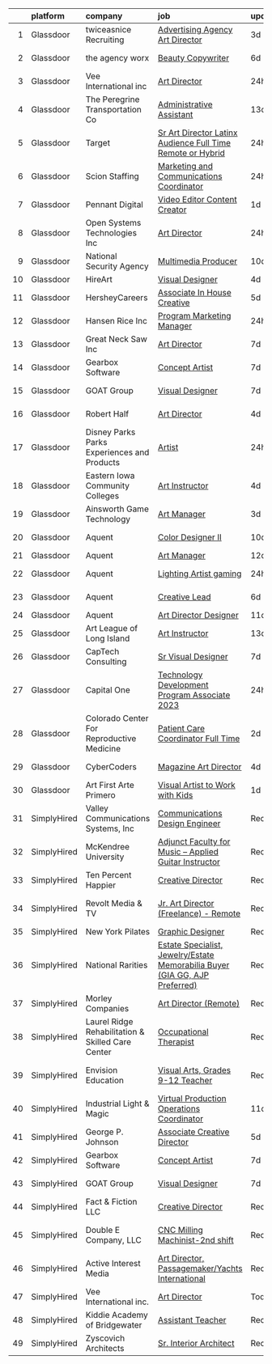 

|    | platform    | company                                           | job                                                                                                                                                                                                                                                                                                                                                                                                                                                                                                                                                                                                                                                                                                                                                                                                                                                                                                                                                                                                                                                                                                                                                                                                                                                                                                                                                            | update_time   | location                   |
|---:|:------------|:--------------------------------------------------|:---------------------------------------------------------------------------------------------------------------------------------------------------------------------------------------------------------------------------------------------------------------------------------------------------------------------------------------------------------------------------------------------------------------------------------------------------------------------------------------------------------------------------------------------------------------------------------------------------------------------------------------------------------------------------------------------------------------------------------------------------------------------------------------------------------------------------------------------------------------------------------------------------------------------------------------------------------------------------------------------------------------------------------------------------------------------------------------------------------------------------------------------------------------------------------------------------------------------------------------------------------------------------------------------------------------------------------------------------------------|:--------------|:---------------------------|
|  1 | Glassdoor   | twiceasnice Recruiting                            | [Advertising Agency Art Director](https://www.glassdoor.com/partner/jobListing.htm?pos=121&ao=1110586&s=58&guid=00000182153cfebd8261b2c604b4380d&src=GD_JOB_AD&t=SR&vt=w&ea=1&cs=1_1810f54c&cb=1658213695651&jobListingId=1008007855498&cpc=7F6F94E2229B3AB5&jrtk=3-0-1g8ajpvnqkugu801-1g8ajpvo9gsrn800-ebb6e6be894bd9cb--6NYlbfkN0AIiLXtwtv0BDns9BiY4ItblantFozdL6jLmLxNvS8mvn1ldsy0jlMz1Ycqf5wilHIxTiMhKQ6fDmRibP3XQth2ls-56qADUyL4dS7OAZJy6WRqO793onZf-hneq25vDadgjpZx6W5CRlBE0NZTOzRtYDLpZ9CjoiVsVVRAJDFYZw7z0DNsC1iUgI4fr5Bdky9tCf828CMkCsQ_GK9-Xr2oOB8Mf3xoRjD6Hz5uCkOKYot_g22xY4_MyXyaCcS0H-NQOx0443QQ0jS07EiVNaLcsyybi1zqGlUtga172d8BCvd1POzWDTP3yFYL_Tw5clCWUnejCJy_4lPWxyUpvGl58GEXQugueYBUoIaeBPVUXyuX-6pD-VlzBM_1602KGkY-WTrbTZ7twPG4WRn9_kbTSuHWt9WVVtj0gf44FpFYbwXHnApBRcMSAOjU2lKTacgv4XHh9gqDyBJAMYEu8_T3ixitBxdOUUwelcVpSclplHKM-HLepGGJW_rnWel3sDW39Kqjt2LU900FZfE-Y0pw)                                                                                                                                                                                                                                                                                                                                                                                                                                                                     | 3d            | Atlanta, GA                |
|  2 | Glassdoor   | the agency worx                                   | [Beauty Copywriter](https://www.glassdoor.com/partner/jobListing.htm?pos=127&ao=1110586&s=58&guid=00000182153cfebd8261b2c604b4380d&src=GD_JOB_AD&t=SR&vt=w&ea=1&cs=1_0d14e1be&cb=1658213695652&jobListingId=1008000171850&cpc=AC285F3A3ECA6BB0&jrtk=3-0-1g8ajpvnqkugu801-1g8ajpvo9gsrn800-bd124bf49bdd039d--6NYlbfkN0CNOKpjDIEH11s39GTuUki_mvxNbnX5BtDlH5CMrheAnKze_5JrwQ4joDkGUDohP_TDV2t-DygPOV4h7qFmlYtZal0EPNo_mTyuT24DdR3u3gR4216Hx26qEQDvw5thtHUsevklRTvV_pg5nANsLN7ZPccAAOBHU9eBl3Mua-cpzpsQamt92TPc_HMO93Kc2-0y9gGTwJqa58GKdVjieIr-N4Z8BMHjI-Z_Zrrea2Cjl0RVeEbIuWPuIfL3JXPcAob4EGsXR3-UMije9qzBbHGdK0HQiexIr8-HlHf-yxlGV8S-eMOuy2CiasDuMK6Je2TQajX6n8Jw8-4KHYisGARFZGFer-oHOSlT2PLc8CVuSwKAkAX_DLhe8StPcexwF1xpfw-nEZ5LkvlesjBtPDEhWSq2Tq_8OsmItHiKS4DQsjtEeCa5peFS3rWaWuYjDaDc5bQZ5DxBQUBzRSyrydcu7DJ9ZnGvy62cI0sS9nUZ_pa-RqtEh1hJ)                                                                                                                                                                                                                                                                                                                                                                                                                                                                                                                   | 6d            | New York, NY               |
|  3 | Glassdoor   | Vee International inc                             | [Art Director](https://www.glassdoor.com/partner/jobListing.htm?pos=107&ao=1110586&s=58&guid=00000182153cfebd8261b2c604b4380d&src=GD_JOB_AD&t=SR&vt=w&ea=1&cs=1_5cae741e&cb=1658213695646&jobListingId=1008012096590&cpc=FA84DF7EA1EC2398&jrtk=3-0-1g8ajpvnqkugu801-1g8ajpvo9gsrn800-280d21d98f6d21df--6NYlbfkN0Dr6IKwl4lkWnAOZFGyO8hF2TMBrUYSqKPpHH7znGLbnsjvVMpQ7-eveiYjoB_rmKX6iN6SJnSRg7b5hza-xotHDs6isXPf2WCyaeo0vX9AbXl5sWRX9fadHAd-5alw0tkD0M7hNsRnHBD1cKQO-RrPwTMDAVfDnc1Fjkbz-CruxKtoxFXcjJWefE1BEM_o4GHLNBJuwzBxFq-XY8dQLpR13QD1nHg7uNUorW8-o56kQFaupG481OfD9vAQbcMoakHfhxQg_v6uf-FflJIi7lq6genDgCwuUe247arNz0KKdhYvs5CvvesbcJkGAWAzjQG4Su_xRXe7sIzMMpt72QflVsZCi2j_3ibs43Qdxj0AjVsZbbnnMuau_g-kQA7IBOiVrBYaJwHL1WaMqhlraMj0pAEZLfC9khOVIm6FImf13OZ9uG7MvHj8mPFXxRH6sktA4O_iTWbDBPuzfjUmomAu1gtWkHClzKhzCExYuORv-lLU0ZosM4yXDc87xJy0FJA%3D)                                                                                                                                                                                                                                                                                                                                                                                                                                                                                                          | 24h           | Garden City, NY            |
|  4 | Glassdoor   | The Peregrine Transportation Co                   | [Administrative Assistant](https://www.glassdoor.com/partner/jobListing.htm?pos=110&ao=1110586&s=58&guid=00000182153cfebd8261b2c604b4380d&src=GD_JOB_AD&t=SR&vt=w&ea=1&cs=1_9fb248d0&cb=1658213695647&jobListingId=1007984619072&cpc=56C4EA4A1A191A49&jrtk=3-0-1g8ajpvnqkugu801-1g8ajpvo9gsrn800-5b4985f2ef0457b1--6NYlbfkN0B6JSUqf-301qb0kYhWq_aINkm74k34KUwe-0XDeFrTp4oWeHSIZMqQJQixQhbhwMpd1hMGIVS6Nt6GZ8H1JsphpJTITiKAZ74hH6OTM5gxFSlRlre7chhEzZO1mchfKBCcnY5mee-XuUwH_fBp7TPcaeXXaipNT1ZwlqNOm-VMlKW3gzUixWqJpjFbcJq5NTVJG-vBdX0SwLmfi8jTo659dOzS4G7ChiJKpDygpziYHWV0sady6SnIu4SrSf0xVqO4CZ-MLGhA8AQTObU5dIv6kQ_v4nafxh00Mv_gvtZCLYy2vvd5EOLIbeO1zTxyZuq_7Xi19F3oQ1Bey-OIS-b0HkKAE2YM-L-LDmzpf3zL_rwtKEgBurvWfnvIbBRM16OrSpX98MQP6KGoSWckTFvgdkB_SONHmu0G8itp9IWkEUK4M2p05CW9JKTcVevwMU9EOLhyGCf672t2z3A1WzahDf_zItOhJyKoehF7GdUXl28VoE36QZkHLyFvlrHdPQM%3D)                                                                                                                                                                                                                                                                                                                                                                                                                                                                                              | 13d           | Louisville, KY             |
|  5 | Glassdoor   | Target                                            | [Sr Art Director  Latinx Audience  Full Time Remote or Hybrid ](https://www.glassdoor.com/partner/jobListing.htm?pos=104&ao=1110586&s=58&guid=00000182153cfebd8261b2c604b4380d&src=GD_JOB_AD&t=SR&vt=w&cs=1_62fc229b&cb=1658213695644&jobListingId=1008011597914&cpc=BCE4811A78D39AF3&jrtk=3-0-1g8ajpvnqkugu801-1g8ajpvo9gsrn800-5d05abe46ee6ac0b--6NYlbfkN0AgONBeCfCTVljpwzR96jFX3mtyFC--n153CYnqiKkqIX_9jcboxCHullZS1uFM8v-v9sOJbv6XZVlROlZkCljaF3gQ8T8HPowE5RxgQYXgKXKARkKc45bpoKQMoqdMqYuhZVqpP3GV1izXB9zJn-1zmvGDg2Gr-EzIJAWevKTmvkxYIKcZJHqLUhHkJwpGjrvm4X3zIBTPe-6ffN0W1fiHR6GTSsEoUs0vyaW4xcI1zZEqwTgkw0ju361V2o_raqQKlTr-1mIKm02qwyYZg_7t3Pw1N9E2_BQ8DSitYo0iONo7Lz7JowuI2MDNhx-UcIj4N5bYH42waw4FRmIm5AxW9DsM3QKTBhUKdXXkwrxV4HAXNC8Bv9e3DMNwXaDJsnfTts0EspNFmAHbFruzmHFWIIgBODEkGT8nN1Ft9NjcJbG-1wctt2YcggKZxVHw7og%3D)                                                                                                                                                                                                                                                                                                                                                                                                                                                                                                                              | 24h           | Minneapolis, MN            |
|  6 | Glassdoor   | Scion Staffing                                    | [Marketing and Communications Coordinator](https://www.glassdoor.com/partner/jobListing.htm?pos=122&ao=1110586&s=58&guid=00000182153cfebd8261b2c604b4380d&src=GD_JOB_AD&t=SR&vt=w&ea=1&cs=1_c0ca2ceb&cb=1658213695651&jobListingId=1008012158725&cpc=155EB9D5185558AF&jrtk=3-0-1g8ajpvnqkugu801-1g8ajpvo9gsrn800-17955211b42ec93f--6NYlbfkN0AxNjU9wWOnkzYrjpAN9mGGJnqCtvXlnsxswceXA4p8apqTEqaFbmF5XwIg7KzeVfANDn90kkuv2nTph2I-8xL_lO0U3aUpJpJgIIqsGTChHg9AOUGLb-FQlWdRN6rfPIzCTVZVMueXCTtXZWIXPh9DpLOel8cVBCfhH2C5qi9IgUsRMf2xmLV5l-2YNho46TkUx4kxhDL0N2U0MJWzjPUyW7V7wdNjogYb-J4d2Zw4HdMROSHBIWwuCwlEiTGXisDwKqqkLUt4ouHAmHUytj6-_jwvq3iHFifzOw8Z7yJfXwG_8YGxWh3AI6zJUyc8EayyaPjhmyHZexqcP05iCKVjtdB72XoE2uL-E-kxq_7PJR5Vf7eA5XjO-MF1a-j5kUc0cnrOTZfeaQ6BAP3N1RwijElg2i6ZIApGLTdAX9w526JQuR5ZdX6HrHe4zqBCxoRiktFOqomQnPhqFhL5ULEUuhRBQrFLUCVmU1ATzxhEmusBRRZxCC39lOdRJOtUz2Q%3D)                                                                                                                                                                                                                                                                                                                                                                                                                                                                              | 24h           | Washington, DC             |
|  7 | Glassdoor   | Pennant Digital                                   | [Video Editor   Content Creator](https://www.glassdoor.com/partner/jobListing.htm?pos=111&ao=1110586&s=58&guid=00000182153cfebd8261b2c604b4380d&src=GD_JOB_AD&t=SR&vt=w&ea=1&cs=1_8b1eb0ea&cb=1658213695648&jobListingId=1008010434652&cpc=B076152010A3B66C&jrtk=3-0-1g8ajpvnqkugu801-1g8ajpvo9gsrn800-69b8da2556d15c92--6NYlbfkN0Bw6ADXTSu9MQ-BgdpxE0XAIUKp1OUEaoDme-lnYQr3YlsXXTDH6Q8-e5Dm2_oDQr7OqxMf6mwf9l92iLuaAg2f7P7qXVCRutfoUBPjGF-2BWhBTJho5RbounJfE0gubNKj_RtQ4JIyy-7N8cuNLn0kKuzqzgouIJfKDVixQTIumMgVxyUUCZDGpZkH3APaUeBQ9QYZ5UoCecvi7-V6rbqAI203ARDqxki4fc3yHFUKBIMS-8RtI6nhA2wgLuJp5MkJ2VV5HeJ8O5nfIyV9ldGPKIsI74_nn72NgBBanQTQtsC3YcTSrHOWTGwmCewOx5hdN7m1eoCueW5s9v8l42aqf9-b9BkFpM5LwfadBh7MZzFo3gHsi8nYYbwwp8Rp79_Zv4Wvw9naoZk1kBkEEQsYgNTM_urusKr3YbcbhxGxOzxZuEodcRXALhe7hehdMdtdQqbbZeS4JFJKScG88ohqjZZEv7zwAcD7UJBJke2z5XPUSsg6pJ0nJyVbR7J0Ac8%3D)                                                                                                                                                                                                                                                                                                                                                                                                                                                                                        | 1d            | Remote                     |
|  8 | Glassdoor   | Open Systems Technologies  Inc                    | [Art Director](https://www.glassdoor.com/partner/jobListing.htm?pos=123&ao=1110586&s=58&guid=00000182153cfebd8261b2c604b4380d&src=GD_JOB_AD&t=SR&vt=w&ea=1&cs=1_728ab485&cb=1658213695651&jobListingId=1008011914909&cpc=F4EED0218A761C36&jrtk=3-0-1g8ajpvnqkugu801-1g8ajpvo9gsrn800-90d20c6be5de214c--6NYlbfkN0AH-vKSKf954TbfaTaq1ZlMbLaaYD_U8azoj_hilCWJQADkfFoYjfNx5RInn64u187wL4L7guEVaPj1iYm_ZtYC5TRH_TyT5lhDhM_O1TiebFvR92MvwiA5yQ4gMcLlIwUmte6UuiqBZTDzUQKy4rKuYxZfSJGF9-ubSJTjOFUHp4gRq8xUoMZxii0Z4DnuARwx5sCUTUX-jNemC1-KnZD_WZ73KNIxkBSo5E1MMo-11gwp5WZ65tnhX8JXP1JVz2tKVj7sYPFR8FUoD86h_8Bh5YXIAaQMQun_gc9ag2erpv7sQ28I1NaV8vvkukFauHFVdAAA8TLCvrmx8EsbZ0_gQnIkM8MVNR-GIM48uVlH_h7V2-5rm15zqbyOOZNwk_gBzDdzdvUEb7GuJxVgUbUWfPV__Yj0fmbCtqzdzpPneoHfwZ2P2esILQPzneTPE-oWOaiLGDmsN-pC6n5dRXYW4VcN4wsRphNDAUU3KStAlFVSWNcGQdxOhobOQOYNy2E%3D)                                                                                                                                                                                                                                                                                                                                                                                                                                                                                                          | 24h           | Lexington, MA              |
|  9 | Glassdoor   | National Security Agency                          | [Multimedia Producer](https://www.glassdoor.com/partner/jobListing.htm?pos=112&ao=1110586&s=58&guid=00000182153cfebd8261b2c604b4380d&src=GD_JOB_AD&t=SR&vt=w&cs=1_9ab3c0fb&cb=1658213695647&jobListingId=1007993375710&cpc=42BEC95245890617&jrtk=3-0-1g8ajpvnqkugu801-1g8ajpvo9gsrn800-220c831acd0bd84b--6NYlbfkN0AC5S5KfpcrE62cRuYLg6qW_HWiPjKHP06qk-AGfbwYtGlr3wcSMURH9oqKq1q2FCeFdF-hDASgdfb-tVnNfNiv33OhXMBcetZrCWqK5PvNEGBbxq02kyraPivYhiIaFSxNcGgWJ-bzkon-S78Jn4FQOuToT1FsynWmW2qfQQnLBZpiT0spYMIbGwBrBHa50ohIqvPQlvQC_eaSDYbgtkt55UHaCobmK_PCjDr3JnChbKUIq4-2_ac63YZ7SpWAwmekmnedKdYImXAJ0TnGm5_zGFNje3xL30toFGPdrM-xlMOKeDVNn6tFd7vbDgf6S8pPFHcwf6a5rvdBjHZ23qAqhq0WG_PyAM_1U0ES-egp3fBBHVs8VU0-9hER0bTAPaVgqmrW5ZNZc2tV5pbMX6uYTH_GPmjSSO2AlkpeSinsRMWx40uSl4Bskmk60sFH-1qbdiPOuFPIPTQ8J36mWGYVU-Jlf-INrKk%3D)                                                                                                                                                                                                                                                                                                                                                                                                                                                                                                                                        | 10d           | Fort Gordon, GA            |
| 10 | Glassdoor   | HireArt                                           | [Visual Designer](https://www.glassdoor.com/partner/jobListing.htm?pos=118&ao=1110586&s=58&guid=00000182153cfebd8261b2c604b4380d&src=GD_JOB_AD&t=SR&vt=w&ea=1&cs=1_76655112&cb=1658213695650&jobListingId=1008006990165&cpc=B076152010A3B66C&jrtk=3-0-1g8ajpvnqkugu801-1g8ajpvo9gsrn800-707f6ec11249c099--6NYlbfkN0DSgjPPcnEdvoK3uuxfISLALE6pB1FR7YSHOr_tSg5_QGIhoz_2VqUepdcKLBLI_zQsemZvjWbTmuNU-8qD_5yZ4Wkv_uXn2T-bUm0XKK8bPwPvaWQSs82hJtIXOIR23d3hUCuyKasdapFmOqEz0PaHbJCY_n4FpUa_TzCXZMVtsOZ25JsI9TZ-RAI_IEXkrKDapWyHLG09X-BLb9l9YaGIObnh0iTIStLe7HTCIQ5vIjvaaG28Z0E6kK1OMi40fkon91ukIKE0dVuxV1PVHq501yyaDQhY8GTcxMmL66nFRU5iLroh9qKaoK_8XQVCKUpOLvGfDEZU3_mLJXDFK5KwFMiVEVRlosbAK7KOE_J-3sB7yhwoEQnu-0PMBU7t7Bfhmo5vkelldjsGqERc9Kda1fzjmnNQPwzlOhSbrAn_lI2wEH1epOY-s3taJdj7QsrQ53EFdfat_vS0lpXYEd7dX2VVWz9F_I13sv0PdLlxuKm4ul-1fOSOAIbv4DlMvwkcpSUxy0l6713rM5jVJZrYDsuyPQLer3M8swOAAzLrv-8_uOsTYQAH0Fuo82rylUvOtcBZ7sBiWq5RXJTu2Z64)                                                                                                                                                                                                                                                                                                                                                                                                                     | 4d            | Denver, CO                 |
| 11 | Glassdoor   | HersheyCareers                                    | [Associate In House Creative](https://www.glassdoor.com/partner/jobListing.htm?pos=109&ao=1110586&s=58&guid=00000182153cfebd8261b2c604b4380d&src=GD_JOB_AD&t=SR&vt=w&cs=1_5f37091c&cb=1658213695646&jobListingId=1008003418886&cpc=FA84DF7EA1EC2398&jrtk=3-0-1g8ajpvnqkugu801-1g8ajpvo9gsrn800-6e3fedbd6f4dd5f3--6NYlbfkN0AYKk5ogfyAj9C7P9Fu-6I-xlYp-H0UIXVzX6_qYW0lqRWwRky-ThPRin15Cj2zrUtEJU8gMofrpeXVXDgnYfP3C8vwmBb25e_RRe2YhqoIsanWxGr51UsagD_PjJEjUljdS1sftcunGaYvNMnjINXIaxRrGqqlXOv5fwBl-4RxuvUMJ1MuHXujHwfg8fO2EnKLuRALXrgjOSj-a4W10Uy4NN92KzqGmfBOvh1cRiXqDxA-DJ0Mn_1U4nLt-RInCv4SzdmD8ImvZI2DiSS5a_oxzKw6nfIJ3qbLqo5xQZuAWDVFcQfcT4WkHoNhFN7wJ0yXknzGItKuvezX_gxBz2Sopk5LAjr_79A8Kk8t08M8iT-Ryz4srRvFK7cSHX62mXw0WP52QOJ2YuVd8Z-03Bjcx445ppv-zG-sMacYbgcJXLsS4XiLgmgpzCGZznPtexafbFTeI8SyCldVGyhUBwrsij0us-Zpysu2BJoVUksvQzgV7shYW1JovCe-AEY91-JbUkYaMXTGiSIoa-UwLuQAuOPXvbnI3qw%3D)                                                                                                                                                                                                                                                                                                                                                                                                                                                                | 5d            | Hershey, PA                |
| 12 | Glassdoor   | Hansen Rice  Inc                                  | [Program Marketing Manager](https://www.glassdoor.com/partner/jobListing.htm?pos=105&ao=1110586&s=58&guid=00000182153cfebd8261b2c604b4380d&src=GD_JOB_AD&t=SR&vt=w&ea=1&cs=1_90adafb3&cb=1658213695645&jobListingId=1008012372423&cpc=870769263AED881C&jrtk=3-0-1g8ajpvnqkugu801-1g8ajpvo9gsrn800-b3c94c74263bc2d0--6NYlbfkN0CPxU1eL_2zO-U7WATrZLQOpckjTSzuh23pPwDvQpI-EapSMM1uhqLkppNbJ1VbreZQVeD-BAkpb8-OBpOsYXwII0hiZ4q2n5rvJwlfHeKHO5zFWkyaHB-wOmOI8Xvh5l5nGd2yp2nDc0WJaAHum15gQknAEemp7aiJ1TD4adAs7oA_A1mJIVNtVxC379qNJ5b7qfftebOGvB9u7e6w76rc_CXiGxBJmmbzSDM84OaRdd89qHFXKaWNycvB2fzmSLZTVe8yhiEQLVkTSmKV89Jsrmq2tqOoGV13P3U-hTv8TcEB_D9ipj-yoRWgNxqeot1J19aCfmwTV7RBVP63pMv6Qa8QYrTyQB5AfuQ208UMvGyLMHbQSNBm7YM0lTN2aTQtRtfGknr2MRn6i60gRZkuGA54UmjeGTMu1WzHr_oJ0vkxuL5NmGlqUHNfRJhPJqQU7ZFXak-icMpbJXcuZh11EYp4NZFMb6tFKncFi4bs14RSB86elcMJNIt-xD-oIdvUXGnHZO00TA%3D%3D)                                                                                                                                                                                                                                                                                                                                                                                                                                                                               | 24h           | Nampa, ID                  |
| 13 | Glassdoor   | Great Neck Saw  Inc                               | [Art Director](https://www.glassdoor.com/partner/jobListing.htm?pos=103&ao=1110586&s=58&guid=00000182153cfebd8261b2c604b4380d&src=GD_JOB_AD&t=SR&vt=w&ea=1&cs=1_2209da3a&cb=1658213695645&jobListingId=1007997632452&cpc=55FC80EBF760BBE8&jrtk=3-0-1g8ajpvnqkugu801-1g8ajpvo9gsrn800-e3dcb8c1c38115db--6NYlbfkN0Af7IH--f52cTUDwFMUanxXcd3NiV5wYJyzlyk1G5yREcbC5ChRFXAh3X82OGs0h9e3iLdX59yrs3so_XEOcvQdAIvQJVL6XJpSSjJxXFm68djauz60NCeUF80eN_oiqjQ8W_wpBfA4NYZR5NvaQFBRINy5g-85uB6iwNRdbbPfXUv8Q-LoFH8CWfekWXpR84mQptxuZ7x7f0Qqi8tqiwoZMbNWAEluNA4hJMDrFy7p5oNENcwiLGt0rsPk_Iyw4E4Umbdupd0UcimDBK7Zz3A_Mi3B_s8J5BI5ky8YJ1RNM9UH_1JLOkXl81goQbEZjXFb7kYRdCbMueqQFrw5BDs62oK8_hHVCjzvZsi8hHoPnN3cwuEEsupf1NwTUXmVTgRyRuueGP4r3nRE6qoeMMSeEdCrLI2NuKzqZCZWWNlnqOh-P2nqzLGXfU4I-LDNCxy2rB-_EC_kg1onHKJEQaBPFpZHjw4LGUvhXY9VROunIW2yHa4auOLCZFCeexCR2vg%3D)                                                                                                                                                                                                                                                                                                                                                                                                                                                                                                          | 7d            | Memphis, TN                |
| 14 | Glassdoor   | Gearbox Software                                  | [Concept Artist](https://www.glassdoor.com/partner/jobListing.htm?pos=130&ao=1136043&s=58&guid=00000182153cfebd8261b2c604b4380d&src=GD_JOB_AD&t=SR&vt=w&ea=1&cs=1_9e1cd57b&cb=1658213695653&jobListingId=1007998860858&jrtk=3-0-1g8ajpvnqkugu801-1g8ajpvo9gsrn800-23d94e4d67c5d3c4-)                                                                                                                                                                                                                                                                                                                                                                                                                                                                                                                                                                                                                                                                                                                                                                                                                                                                                                                                                                                                                                                                           | 7d            | Frisco, TX                 |
| 15 | Glassdoor   | GOAT Group                                        | [Visual Designer](https://www.glassdoor.com/partner/jobListing.htm?pos=129&ao=1136043&s=58&guid=00000182153cfebd8261b2c604b4380d&src=GD_JOB_AD&t=SR&vt=w&ea=1&cs=1_292cdc7f&cb=1658213695652&jobListingId=1007998032082&jrtk=3-0-1g8ajpvnqkugu801-1g8ajpvo9gsrn800-4dfe2c3baada2ac6-)                                                                                                                                                                                                                                                                                                                                                                                                                                                                                                                                                                                                                                                                                                                                                                                                                                                                                                                                                                                                                                                                          | 7d            | Los Angeles, CA            |
| 16 | Glassdoor   | Robert Half                                       | [Art Director](https://www.glassdoor.com/partner/jobListing.htm?pos=120&ao=1110586&s=58&guid=00000182153cfebd8261b2c604b4380d&src=GD_JOB_AD&t=SR&vt=w&ea=1&cs=1_93d72cdc&cb=1658213695650&jobListingId=1008006806082&cpc=6FC5BA77C9A4CD78&jrtk=3-0-1g8ajpvnqkugu801-1g8ajpvo9gsrn800-189adaf153f90673--6NYlbfkN0CpzDdaQkua3np5pkmj49lKioZwmwxQ-yx5plwbYmV_M_naZz0UvX_-3Rym5RFfVn4BtoAGkewSplp9mAj4eT5jUwDfKOyoZXSfsb1jFh7dJIZ6rWxGJo9J6rSQqSqCXU7q8Vl9Ke0jn7_3ta96pVOIFnKt620_OgbLt1l25OEWsPGEeleBsmRwSlFC84KAADJ_tKU7i-0rYidSVJhGAmeanLc8Tp-i_0kQE_nD2SBwOe8jxr9O1VcwQvxf_1u6zVqP6PVM_rB9f2O9_lHN2olpWDOIhriVXiU8r4wG5gx512hLkDptlh1tEHjJnLlBQjMF4oh8UbL0DVWYHJvOzpBWaobNibeqjyguMXM-tBKQXxXAUYHnK6yHPueDoBjJieHAQDWQ2WWhx48PjghXvNN8Ded8k3lHk9ko8roCvE7trSY54OpnaQEpTAMk76wsQX5iZDiH_WG56MbSaqz64bu_OQYmgo4-M4NMIbrEtORijxTieTkXvHWohMjXCJSgILnOxZjnv85CLiMrZo4dAnvn9SHY4K4E7hRpWUA_p0YDlECiCc66PpC_)                                                                                                                                                                                                                                                                                                                                                                                                                                                        | 4d            | Santa Monica, CA           |
| 17 | Glassdoor   | Disney Parks Parks  Experiences and Products      | [Artist](https://www.glassdoor.com/partner/jobListing.htm?pos=114&ao=1110586&s=58&guid=00000182153cfebd8261b2c604b4380d&src=GD_JOB_AD&t=SR&vt=w&cs=1_14e5d1ea&cb=1658213695648&jobListingId=1008011554078&cpc=1CBFC3E34E2A31FF&jrtk=3-0-1g8ajpvnqkugu801-1g8ajpvo9gsrn800-08673c25040fa5db--6NYlbfkN0DAFTyt7pbDCC2JPO79CSdi1dIb81yjczP5qsKcZIxgiYm3-7g-689UDqHItQTwke_hFTbhKP5Ctm6fTKIuBHCBg6H3beDv5qnWn0jHrbRTs59XWl8h15wKHWh4MH2a0U7Nkf3M-PXyLt3JIdxycFIUDKdkbznWRhRPEKPsOw8IHFPxT81c5WNMDdeMCqqe69tFftmnuFgD3Ja8bSkU-v5AhTxo_1p2dxLXdASRHdeA0yEH6wNkcm01LCNlYP7vasNU04dcUKOfp9HEec9yIdIcrkbbWH82cDaJZbXQZwd6Oup81_O619R2dMugQX1vwq2iZX4nkTOBZ962S9B08OnlfjRQ9vLfgAcMk94srOKs0k6GZgMifUbS1c-NCbc6jhJJzCI-bQSACupzBotR_6WsUHwpMlASfqbvNhmGvwH3dbjfA6_c2Izg)                                                                                                                                                                                                                                                                                                                                                                                                                                                                                                                                                                                                   | 24h           | San Francisco, CA          |
| 18 | Glassdoor   | Eastern Iowa Community Colleges                   | [Art Instructor](https://www.glassdoor.com/partner/jobListing.htm?pos=101&ao=1110586&s=58&guid=00000182153cfebd8261b2c604b4380d&src=GD_JOB_AD&t=SR&vt=w&ea=1&cs=1_1654f38b&cb=1658213695644&jobListingId=1008005393575&cpc=F2A42FD35B423724&jrtk=3-0-1g8ajpvnqkugu801-1g8ajpvo9gsrn800-bef134dde127351b--6NYlbfkN0CHpSnjIPxMtekS58WZl5Olhjo2iWL5RjE_Boe0ccr3Fsq_ZiJFoxf9P0rl2DJ2FP9b3yh2pJmSYlLawInGRraui6ni3VUnhy4YUF4N6Kt2E1jCRwd7gCDgcFD-pD0DOQGhNNpVp14XDS9jjWtoRVGFkbCgZamL4zLNxB5aX9Uw1u-wdTqT7gFWtXyyg_3dHJacW9N6XJ5DgWs5BkjOE6I-JfGEK6sXfKWEQFqAsCPXjQ74WzV2YVuTugAH8zm0-cC-pipfFveO9JnF6KAwBbRxIx3bdkT_IC5H4ZBeOHL_DA_fDrTT5whB9We2gZf-0lcjLiX1FVneEEXcfzwtvXuMGrP-rFJ1gH7dDeuUufLjqd4KHsCVx9WXSvn5cB11uAH-sJGQsgic56lmdiO_BnOCUfek-AMBuJppWRnvs08o0PDfI2WcmVJBREZBjAvJAZfRp705O474SQa76_t0dABsZvWfIE1aLkVfyBenwQo-pXMh6ZiYRHMQGastl7A_phM%3D)                                                                                                                                                                                                                                                                                                                                                                                                                                                                                                        | 4d            | Bettendorf, IA             |
| 19 | Glassdoor   | Ainsworth Game Technology                         | [Art Manager](https://www.glassdoor.com/partner/jobListing.htm?pos=102&ao=1110586&s=58&guid=00000182153cfebd8261b2c604b4380d&src=GD_JOB_AD&t=SR&vt=w&ea=1&cs=1_0d45bfaa&cb=1658213695644&jobListingId=1008008379888&cpc=BCE4811A78D39AF3&jrtk=3-0-1g8ajpvnqkugu801-1g8ajpvo9gsrn800-3041780d8c4a759a--6NYlbfkN0AhTaXticpO8D1EV9nGWUa2G9Nr_0uERllJkF2KKfHsNMFYg--v0VBa2EVlVO6ddzlRkD_7hgd54S8HmQI2qOUz3oheMUKKdOPuQ7QA3r2ukv7GcByo6VXxe4ufa5oGFt011b5jPUZsbu73G3HJR8dwOXPPNYBv4wslUwhKCTnl7gNtUDNRJchKfiWppPddxnk-zQFIKQJAEBI3JlRchdFs5HIg47aT3Hcubm9gHyGmuzSe0oLWUj1UCqprNXqVJ-I551PYgZghvmOqSe_kBpznFgWxejfKGjqamGDIgzfDMIthtIsYul9MgLYVONetsMmcouUAS0wJvk7mPriOVqg8mYq7mT3IidKCwG_CjoembTigWlJFD35uw1fW0D2R79FqG67w1HbHtFQjB_rBD-B0aGEOnxScBI4x820KEuweLOSu3hkLYM4WLH48BJ6q7CK_5sZzXwkH0A1fmHwRYZrjNY0krsjmW-Z7fzNAxkm8JKV5peY3JGw35Ez8k6_wvYG2tEiHKFso6Q%3D%3D)                                                                                                                                                                                                                                                                                                                                                                                                                                                                                             | 3d            | Las Vegas, NV              |
| 20 | Glassdoor   | Aquent                                            | [Color Designer II](https://www.glassdoor.com/partner/jobListing.htm?pos=126&ao=1110586&s=58&guid=00000182153cfebd8261b2c604b4380d&src=GD_JOB_AD&t=SR&vt=w&cs=1_ff1486f1&cb=1658213695652&jobListingId=1007993155546&cpc=A65DF3A704A48F9B&jrtk=3-0-1g8ajpvnqkugu801-1g8ajpvo9gsrn800-efd1accfe3e36f52--6NYlbfkN0DMrcEu7yrtATojKJA7cEzGQ3FdRGWLh0CZQInL4ECGI9gD0Wolx9R2v-Aex0-GK05w7j24HT0quRE09COtX1FiCrxgvTPVCeBiUsPqRx9oM1t_4Plw5E83rNuTGGMm0ZIg26ovuepE2nyg7xbZEt06dg2K7QjJnupqtWVnUMRu0hG5LnbICITSBNTvKaO-sDgxh8iHiBVNI4mwEw_Ev1LZkpbVcSD1mBWHwMydFBAJmpL30HafnZJf_dBwIXBicMUZSkosK8NAzYFZSnxdfFGEkBhAexGCs82RrgzFrIsh9WSkEFCswOV4QFNjwLhfKkGEoSG7ESqDsBJBc7rZIlnoteInXNtbtW_TuJHv1oqJZCg08gJd_kH9HiBIiaxDnTA_LFy62M-How7aenMItA8ynBksZUYqHqIubmYbkRYMLtC4fQDGYfHpmwJXucvLxWExjdn6QsgiqJT4oVxL7aoy)                                                                                                                                                                                                                                                                                                                                                                                                                                                                                                                                                        | 10d           | Beaverton, OR              |
| 21 | Glassdoor   | Aquent                                            | [Art Manager](https://www.glassdoor.com/partner/jobListing.htm?pos=125&ao=1110586&s=58&guid=00000182153cfebd8261b2c604b4380d&src=GD_JOB_AD&t=SR&vt=w&cs=1_0bc3db31&cb=1658213695652&jobListingId=1007987529352&cpc=47CFDC01B3F81FAC&jrtk=3-0-1g8ajpvnqkugu801-1g8ajpvo9gsrn800-26bb777421c440bd--6NYlbfkN0DMrcEu7yrtATojKJA7cEzGQ3FdRGWLh0CZQInL4ECGI9gD0Wolx9R2EDT7B77c2cQ-Y2Gz8oRCPEeWbMJBjBL5473WKZdgKmVNoG8YjhV2Za6LtGoYMD37RVCfdcszD3TCks_FpeMw00RX5kzh2dWAMGhKOmV6t9ZN3_5-rMdugiCdWisp7wopHfo9Mqm-mEvhGQNoUbPFZ72jKjpF_sXwMncmXbPbrREuhlL4khOCiJaiPZEmH-EMMtrjw_5yPqsDAG0tDdhSV4OzY7JZ_ufYyhkszkc5i899kAaYZ-Zl222SIu1T0bbtn1ZAjdm2S6ZWJMZ0tPmvaia-_mipEr4poBRI0lgfS-ZOxzuBIWkFMdlrTJi7VCh_g0y_y8zvyIEwNo2171EW33gQPQUda1YUPcg32_ZFFuWNdz8wG-luQkDg9uIIQsXrgZG0MtdiV5slivOGRBIBUw%3D%3D)                                                                                                                                                                                                                                                                                                                                                                                                                                                                                                                                                                  | 12d           | Remote                     |
| 22 | Glassdoor   | Aquent                                            | [Lighting Artist  gaming ](https://www.glassdoor.com/partner/jobListing.htm?pos=119&ao=1110586&s=58&guid=00000182153cfebd8261b2c604b4380d&src=GD_JOB_AD&t=SR&vt=w&cs=1_70a0cab0&cb=1658213695650&jobListingId=1008012676272&cpc=75B6770C194DCF89&jrtk=3-0-1g8ajpvnqkugu801-1g8ajpvo9gsrn800-f341b21f200986a5--6NYlbfkN0DMrcEu7yrtATojKJA7cEzGQ3FdRGWLh0CZQInL4ECGI9gD0Wolx9R2v-Aex0-GK06IR-bjFvjEHMXZOaQ5iyvMOX2o-ZavnwjSDCy-yLmI7QrRCKKKWQhOYX0OyhtyBdjzyIDc_lEUUc-tJ1j7P04w-guAtevEPkKrF-iH2eoM_u005SyANwJocFBFAvBZ6u2s1hVl13YQeHCg-PSInEXbf34s4aEdZdsn0g3CKmgGUa3m2ujPQroTyZfnMm70Nn7EqwG6DCvLVbrQYZcPfGwBtO3cG0Q3sn4jvNGXRNXErrKVk8kudAQ4SKcmzU0xErckuLpc6neQQ1WHd2FVthPmMq7Zx8Jh3epPNHT23u4GXJlEqmq2ZZoLIp-LmDa6GywdEI_-Yj3ZK5jHf23IBF6vPkxKiRbOSNpojWBR4wr7E4YrckxJEUmPpMe-PW3rIHXrUYBLYYq5uf_PShzLpadN)                                                                                                                                                                                                                                                                                                                                                                                                                                                                                                                                                 | 24h           | Redmond, WA                |
| 23 | Glassdoor   | Aquent                                            | [Creative Lead](https://www.glassdoor.com/partner/jobListing.htm?pos=117&ao=1110586&s=58&guid=00000182153cfebd8261b2c604b4380d&src=GD_JOB_AD&t=SR&vt=w&cs=1_454da42e&cb=1658213695650&jobListingId=1008001116225&cpc=A65DF3A704A48F9B&jrtk=3-0-1g8ajpvnqkugu801-1g8ajpvo9gsrn800-eed7b87171664ee3--6NYlbfkN0DMrcEu7yrtATojKJA7cEzGQ3FdRGWLh0CZQInL4ECGI9gD0Wolx9R2v-Aex0-GK05W53OkiJifQ3qWDfgk5kuK-NgD_RwnvKjvYAJW-_VFo23keZiqB2bgHNM9Kgqa3rz7gm1n1_gKy4EmZeOF-teZlVS7tcqXI1Bwm7y-ymTerR_36tRu6LjjUW2zdIBBizvzX9mTswVeIT1DSQO4xBrXBlNrmvVJ920NEfripLArdDu4qjqlC6L8L5zYc_Mxk0M2KZfghJyPwzy6zybvtWHUA6U_CJwLYUTW-8Vwe-WBnpubyRWrEmmHpEX5wHPClV87LJcMJnZx3IzyJkYieTLwa8YyZ_-SsULOktl5GGss_mOcF4HFaGId7c_OUephlU-iwo9LmwvdSB8Rumvb6lPgBNQqP_ykB3omE0k2Povg6FprIenYYe2leLsqzJHw6Go6vVbJQoN5Ig%3D%3D)                                                                                                                                                                                                                                                                                                                                                                                                                                                                                                                                                                | 6d            | Los Angeles, CA            |
| 24 | Glassdoor   | Aquent                                            | [Art Director   Designer](https://www.glassdoor.com/partner/jobListing.htm?pos=124&ao=1110586&s=58&guid=00000182153cfebd8261b2c604b4380d&src=GD_JOB_AD&t=SR&vt=w&cs=1_f94e5ac1&cb=1658213695651&jobListingId=1007991102670&cpc=B076152010A3B66C&jrtk=3-0-1g8ajpvnqkugu801-1g8ajpvo9gsrn800-b0416e29489cca11--6NYlbfkN0DMrcEu7yrtATojKJA7cEzGQ3FdRGWLh0CZQInL4ECGI9gD0Wolx9R2v-Aex0-GK07Gd5R8tEhrVMsqFbUabTy8gETViMZI_On0kC6nK3mZszuJdNJVS3-df05RRz3NZloqbiHZ02EqixaKTOa0Mbu39KbVy8H6fbjFbUVfMM3mO35vkRCOq10zXPfv8-4-3vCQfZEkDGLh7DhEzaC-FE8uW-oo9xSepTfDOhKy46jfN98d2meDVGUVLRN12zsscKanvjZlaSi2G8F4sNPuFhVEN-UrxVARLlFLMXvbP7cO_SfB0Nx788Nv4d--T9Hl0AP533aShjk-jZZMEp0sJjgeIyXDDxUpBkrj7XP1jDfzdADCHSZg3n40X38XbkYsFV2WBchiX84CZaQEgQBgFgDKET41ELIDVeUpnCWiYoeEDC2NrJVVNE1jG8xiohdacn1ivN4BnBAoSQ%3D%3D)                                                                                                                                                                                                                                                                                                                                                                                                                                                                                                                                                      | 11d           | Atlanta, GA                |
| 25 | Glassdoor   | Art League of Long Island                         | [Art Instructor](https://www.glassdoor.com/partner/jobListing.htm?pos=108&ao=1110586&s=58&guid=00000182153cfebd8261b2c604b4380d&src=GD_JOB_AD&t=SR&vt=w&ea=1&cs=1_ff945e1b&cb=1658213695646&jobListingId=1007984673680&cpc=217C45A42544DB93&jrtk=3-0-1g8ajpvnqkugu801-1g8ajpvo9gsrn800-2a51ac1f1afbcca8--6NYlbfkN0BhOxBTk41LoFdAhqcbYUujW9sOUeu6GwtF71zJvluAnkh3qmuR9j0vEeAEfUvxOMKyyqhv4BTNNzb18gvO6fhm3FMfNrkEXsw_xk8-JEqTj48YR0eGshGYN8AO7SryvE8LHQ4H1zevCytb5wUnWikm2L7FfIssFTbHksemkL2RlTaWBt1LnqW-0TnCh698uMKZ6CeNYH1uXmbzK54K9B_UWTby6lMPmUR-OGm0bC9h_eYJCZVBmcrHwllVziVCZTdPlpKGYeqlffO8VAh79wGP_GdsTgIyVbz5ZmcqYWKntFA0WJ6d7TUFpMVvpYDKMBHPmIg9N3EzOpd8cOujFa3zOmggxNfPKSypiszUxeNgzxneGhpBFsCh6HeFNmzvDcG3_wggrqXljfhDe1hdIVRJfcsOgh8CebiGEOoxxPQgKeO0-z9NfUj6FbNPPu6U6wkRXBEhfhMPkWPDpPFR1ApvfoF_xR69YDQjMy4nJ1UFNN5uegeeewvt)                                                                                                                                                                                                                                                                                                                                                                                                                                                                                                                      | 13d           | Plainview, NY              |
| 26 | Glassdoor   | CapTech Consulting                                | [Sr  Visual Designer](https://www.glassdoor.com/partner/jobListing.htm?pos=113&ao=1110586&s=58&guid=00000182153cfebd8261b2c604b4380d&src=GD_JOB_AD&t=SR&vt=w&cs=1_65ec190c&cb=1658213695648&jobListingId=1007998073719&cpc=F4EED0218A761C36&jrtk=3-0-1g8ajpvnqkugu801-1g8ajpvo9gsrn800-b864ff7ae82f9d49--6NYlbfkN0C-mR1ZtwhmWgbpAGYrGeuq4xPR2KOBpZfnBAZtYXWyR9WrJtQ8LEQuV4O4yp_28rrCexJf7r_z-ttM7TDws1jbrFnRXOovEchQPlpqLVMMH2fFrp2GiHvhrLD6HrN4mjH9M4jatb0aSXKlt9u8j-UcM_wumxv5VFjcN8vbch39lhZsgevU56iQDTPoAqd2mVPksOlJQNrDcN9AJPj43MHo8oAJMxbAfSaBrLyDeijtwvogwcvts6JXac6ws8-uD3LYdkKrAfOWQD6aULDpAYcNSmY9F-c4jqjMgeBjOMEkvldbS6InQ2gVJYtdbpQ-lM1TwI5aHHMTuRONCMrzo92x_R6l-jvYQyaglWqkEgEF5isEWYWf8Trr_0CXSb-2r9FuKgkC3HjP6PEVSUUV5iIYBG0wqKOPLSRIEb24GdkCzZ1JJ4rB75EBrMu2xEs_TnaQqD9v96BbhHksRQtotrW0uulG8uF30fa4OaQfLTa9IY1Dt9sGzSkCUsLIOy-mWIhD3Xc2p-njg7Sgx4IIegMJa7S0AkftfwiJuumz8mDNJA%3D%3D)                                                                                                                                                                                                                                                                                                                                                                                                                                                          | 7d            | Denver, CO                 |
| 27 | Glassdoor   | Capital One                                       | [Technology Development Program Associate   2023](https://www.glassdoor.com/partner/jobListing.htm?pos=115&ao=1110586&s=58&guid=00000182153cfebd8261b2c604b4380d&src=GD_JOB_AD&t=SR&vt=w&cs=1_28c0ff60&cb=1658213695649&jobListingId=1008011603146&cpc=A65DF3A704A48F9B&jrtk=3-0-1g8ajpvnqkugu801-1g8ajpvo9gsrn800-13529aa9b14d4d10--6NYlbfkN0C3j_zLGvpMLCdiZ0WC46XqVTA1VMZzOzKXPhAXwYlrNb9EbKZEg8x0tL4Jn_n-27XAYRIz8SPP25AcxNOOk1jXfgwolYmEWOsDqt5YbN7s0DhX3GFKHf320jiMFRgI8bgog1gDTk0e4AdeNwmNVnoRkEohwXBRRKdIxfGSnq7msTrA1NLSqN5LnafhFhezgZIfvqveF_6ka9IYFtwotca-fulSuTXDXI-7nSqlf7G-weLyTF_DdY9gbgzQVYxz9qqj52YdZKJ6C_QyjKi-Gx9YK7MGXI2nDXTaPE_prNbfcP5c8lQczTFuRuI6-2xUBLqQ---rYCzVXdu0VIX7P_iUWEwrBXJ9GSEi46SBOHjN80r60Hy49PyRX4oYb3kqqSljVWE9Bx1FAt5xMztDrbAKejzfpvZTHPaekOD9QjZXDdIeFKV8nrXW)                                                                                                                                                                                                                                                                                                                                                                                                                                                                                                                                                          | 24h           | Chicago, IL                |
| 28 | Glassdoor   | Colorado Center For Reproductive Medicine         | [Patient Care Coordinator  Full Time ](https://www.glassdoor.com/partner/jobListing.htm?pos=128&ao=1110586&s=58&guid=00000182153cfebd8261b2c604b4380d&src=GD_JOB_AD&t=SR&vt=w&ea=1&cs=1_180d2d3e&cb=1658213695653&jobListingId=1008009358323&cpc=6FC5BA77C9A4CD78&jrtk=3-0-1g8ajpvnqkugu801-1g8ajpvo9gsrn800-88d1c70af3179d4b--6NYlbfkN0D0ff9e8Lfwlpl5zGbQmpn59AL71QmFd7VKOAnfyjZzp5sdngV8WPgYe0dov1m7Y2kqyH9hGCPk94yW-WqdC8dRZ-eKqGIsSKWWLtK40ADMwQXjtmeSmzrNdXIgLrymcy-f_CjobYLO4iEdA4K8hlA92v83PUzWWP4GE8DyZ3kvdDBlOf0r85naFtAImK4J08Hk8u54e5_Wgr3lqxceFyAGk3AGNcGVR8hQGfMcCCfBSkemRUTJqmxza1wFnJ0s7Aa4-ut39LXucd1h5nqJlflcjZlHzUUkv5PhYB5s1EbvH1RUDgljnv5TwDlCVbBUcqnCl1U7gKiP55gZQ8PJ27d6m4r6eqQIsnbQxTbhBK1fisFTTicLSSnSmu-5Z-J0s4D_b5Vvo184FijHcP8pgU0oedeht3ZfN_gVuI4non9UGxyhNNRs-cpLLN_zWEoqG57BMW-RBet1w_1o4DLekSjz-VFgwRaqG1eIfEYDMRFmDQ%3D%3D)                                                                                                                                                                                                                                                                                                                                                                                                                                                                                                    | 2d            | Denver, CO                 |
| 29 | Glassdoor   | CyberCoders                                       | [Magazine Art Director](https://www.glassdoor.com/partner/jobListing.htm?pos=116&ao=1110586&s=58&guid=00000182153cfebd8261b2c604b4380d&src=GD_JOB_AD&t=SR&vt=w&ea=1&cs=1_93aab51d&cb=1658213695650&jobListingId=1008006664565&cpc=C4A69CCDBB3B9599&jrtk=3-0-1g8ajpvnqkugu801-1g8ajpvo9gsrn800-6283389a845f17cc--6NYlbfkN0CpFJQzrgRR8WqXWK1qKKEqALWJw739KlKqr2H-MSI4eoBlI4EFrmor2FYZMP3muM2kxx5uO2PbG_DcB8OGaoJXfBoRXTTYWB0Cyy1rCVV3YQC7YruLVrdNClVxiPVRb9ZlPmR2B709WNhgbiyA9fYVQQzwrxJb5AWcuyGvPpKzWnPAa-x1bkwbWS2yV1Gs7TcgOJGkqMXhoM8_0ivxvpdA3HbuuNpWfFnksQNXRNZJZZp6-x2BrYggeZXWdWxdT-zDVLFPRuM3mg16AuoZE-xjuvgnYFe_kNW6a5dKmKY2-k3mnfCv24nNRcnswny-wvuGFd47zvb6HghKj3jcuCavlvdQy9DdASPHBf8C37tXOLskt_btkvTyWRq0C_O6pzYzUQG8r7u9IhR56kOmsDehGvM2UhjgPV4K-6f43nurrfuZJ7LOa8osx9y109ifS3xuaPJYpFrxpKMU-Oc4FM7x6rr-BIwmyUBRnCvMAAiAO4TWsl4I36Drx-oLgWZj_z4R2zNJ0OplIcTGjYlR7DgEvReYZlOAHz6LE9j97I6WbzP8GNJm2xNqz_S07nvHj8Xd1kbMrxzEqLZQtZpb_qkqyBt8Ip7vKa1pBNommYOPw_Hyuw32t9KM7mCQFd2nUKP_86UTeEGFRn10REDwSBb8Yndm8FHYZmBeNhrKfX9smzHDze_Trw3e5m9pCB8OChxXvXQF-Zilglda21mA-x7obGqpaGeO99HmAjqzSAJ1YFZSUmV15kBJnsGPQ4mwIPG-1h_X6rLDftuflRsUt64bqwd7trCROgtP49JCSRs_OfkdPBMip1-5xR4SMtGpqnnGjUww5_pV3K1oqkfroSwrlEzl2MkbvOZ2HCf_26qrp_JP8PMORIREBwMQGljyzZunxJqsj_30571Y9WMjikr9Km0KognSExQ2QwsRagJcKmC4zkUA-RJdXkTDkShbJXZS3jW401nMWAUoABLXLrBUnM61yptbJI8%3D) | 4d            | Fayetteville, TN           |
| 30 | Glassdoor   | Art First Arte Primero                            | [Visual Artist to Work with Kids](https://www.glassdoor.com/partner/jobListing.htm?pos=106&ao=1110586&s=58&guid=00000182153cfebd8261b2c604b4380d&src=GD_JOB_AD&t=SR&vt=w&ea=1&cs=1_581c14e7&cb=1658213695645&jobListingId=1008011041359&cpc=18C9CE28155C17C5&jrtk=3-0-1g8ajpvnqkugu801-1g8ajpvo9gsrn800-d626e97f81a725a0--6NYlbfkN0ACu_hgM4mYOpGjE6TXudS1eLEYdlotK5aSiNrSIRlNjrOhnyvEHI4wWz64R6bP_hFIQLbg6g6H8ifhc4d9s75EM-IUVNPDmEaJiRoBSiM0DI5C4PLUGZCRYAn2BLFANjrkj4Mc6jwLkCDcQ40beysA-gkTlKFbWH5um62Dh02ZnMA-wYOpRJns6FPfcYAXQV_9c3fOfXSKtD7xAKxISIm9qeUUyWsGgQc7qF2y8cXTWRqJh51IgsVc8f38lTwINpuahWK66TWh-bdaxGeWigI9kQUJW0-k2wZTdffKoRPa820sLRdahR3ztE4cCc_S29Yb7cyDAEm9wbHgdY8AYMoFaa6HEpGW-QMVFaCuiPth2luOQCm8LnKksIHlQ7VU35BYAnovhNrPvSv6vp5ZLOZvUrxXniLlcsKNSAe1XV2Jb3H5QjMuxf_h_hUO5ZRWTkeHqZLaGYIJEtSGJr8cM_Khe1GczP2FuOirSWyzjOmcRhf3cN47ghh4XLUHsF7Ci4VvABVDAtW8Mw%3D%3D)                                                                                                                                                                                                                                                                                                                                                                                                                                                                         | 1d            | Salt Lake City, UT         |
| 31 | SimplyHired | Valley Communications Systems, Inc                | [Communications Design Engineer](https://www.simplyhired.com/job/AUo7E07w2klkxUe_MpJEXKAe3q6D53g2ij9loL_ldPaRLYQDHOrlRg?q=visual+art)                                                                                                                                                                                                                                                                                                                                                                                                                                                                                                                                                                                                                                                                                                                                                                                                                                                                                                                                                                                                                                                                                                                                                                                                                          | Recently      | Chicopee, MA               |
| 32 | SimplyHired | McKendree University                              | [Adjunct Faculty for Music – Applied Guitar Instructor](https://www.simplyhired.com/job/G7C8qczb_62k8-cgGHWoUDuOd89dlN43fxdpfs-c0rm75aFfN4Sacw?q=visual+art)                                                                                                                                                                                                                                                                                                                                                                                                                                                                                                                                                                                                                                                                                                                                                                                                                                                                                                                                                                                                                                                                                                                                                                                                   | Recently      | Lebanon, IL                |
| 33 | SimplyHired | Ten Percent Happier                               | [Creative Director](https://www.simplyhired.com/job/38C-S9eAU4031wnVQC7M8lubTNpIuPvR9bulptJ6065dx1lMCrtipQ?q=visual+art)                                                                                                                                                                                                                                                                                                                                                                                                                                                                                                                                                                                                                                                                                                                                                                                                                                                                                                                                                                                                                                                                                                                                                                                                                                       | Recently      | Remote                     |
| 34 | SimplyHired | Revolt Media & TV                                 | [Jr. Art Director (Freelance) - Remote](https://www.simplyhired.com/job/b690zz_oWnsSR1z1LCKaFFjLSwmoW12kmXWHB8yRK_H7ApaLtlHiGg?q=visual+art)                                                                                                                                                                                                                                                                                                                                                                                                                                                                                                                                                                                                                                                                                                                                                                                                                                                                                                                                                                                                                                                                                                                                                                                                                   | Recently      | United States +2 locations |
| 35 | SimplyHired | New York Pilates                                  | [Graphic Designer](https://www.simplyhired.com/job/w3DLxUQ4LJmwg40zBP3r2mWd0aCE4bRwokq6CGH56nxEJ_1mOgG6Uw?q=visual+art)                                                                                                                                                                                                                                                                                                                                                                                                                                                                                                                                                                                                                                                                                                                                                                                                                                                                                                                                                                                                                                                                                                                                                                                                                                        | Recently      | Remote                     |
| 36 | SimplyHired | National Rarities                                 | [Estate Specialist, Jewelry/Estate Memorabilia Buyer (GIA GG, AJP Preferred)](https://www.simplyhired.com/job/Y_OfWuuaXkqyLqmT3DQ15Fq_Ah29h7Bb8A83RTe0ePlm-0Z-Q_2NUQ?q=visual+art)                                                                                                                                                                                                                                                                                                                                                                                                                                                                                                                                                                                                                                                                                                                                                                                                                                                                                                                                                                                                                                                                                                                                                                             | Recently      | St. Louis, MO              |
| 37 | SimplyHired | Morley Companies                                  | [Art Director (Remote)](https://www.simplyhired.com/job/8QoHZPiiaJktY4fnkuvGd9hDgnZl9Oo4kXlZQA4Sioy-_UiM0mtgQg?q=visual+art)                                                                                                                                                                                                                                                                                                                                                                                                                                                                                                                                                                                                                                                                                                                                                                                                                                                                                                                                                                                                                                                                                                                                                                                                                                   | Recently      | Georgia +7 locations       |
| 38 | SimplyHired | Laurel Ridge Rehabilitation & Skilled Care Center | [Occupational Therapist](https://www.simplyhired.com/job/IZuW4AJydVgchiIpQJPzAF8pCCIgs7jIimPej3GDEQdJak8bjnKDDg?q=visual+art)                                                                                                                                                                                                                                                                                                                                                                                                                                                                                                                                                                                                                                                                                                                                                                                                                                                                                                                                                                                                                                                                                                                                                                                                                                  | Recently      | Boston, MA                 |
| 39 | SimplyHired | Envision Education                                | [Visual Arts, Grades 9-12 Teacher](https://www.simplyhired.com/job/fzX7k8nY9akYsVcaFhhnsD9Ppo0r-PYvYwUyu8Zz_aKHVKDFWEry8Q?q=visual+art)                                                                                                                                                                                                                                                                                                                                                                                                                                                                                                                                                                                                                                                                                                                                                                                                                                                                                                                                                                                                                                                                                                                                                                                                                        | Recently      | San Francisco, CA          |
| 40 | SimplyHired | Industrial Light & Magic                          | [Virtual Production Operations Coordinator](https://www.simplyhired.com/job/GoNrd8hJt9uFzdq4BsE8uE5broyUBG7lYHh-w9LEAGBerH_SJJ_H6w?q=visual+art)                                                                                                                                                                                                                                                                                                                                                                                                                                                                                                                                                                                                                                                                                                                                                                                                                                                                                                                                                                                                                                                                                                                                                                                                               | 11d           | San Francisco, CA          |
| 41 | SimplyHired | George P. Johnson                                 | [Associate Creative Director](https://www.simplyhired.com/job/lf8_CwMHEEGT2pUgLIxlE6FvoBm27IQ8e3VlepINbZ8QcznvN-ClHQ?q=visual+art)                                                                                                                                                                                                                                                                                                                                                                                                                                                                                                                                                                                                                                                                                                                                                                                                                                                                                                                                                                                                                                                                                                                                                                                                                             | 5d            | Remote                     |
| 42 | SimplyHired | Gearbox Software                                  | [Concept Artist](https://www.simplyhired.com/job/zm_GLgZZuFF002QCrAeJCjw_ZqLtY96Khw2P1rCnOnLcRNk6Jgl8aA?q=visual+art)                                                                                                                                                                                                                                                                                                                                                                                                                                                                                                                                                                                                                                                                                                                                                                                                                                                                                                                                                                                                                                                                                                                                                                                                                                          | 7d            | Frisco, TX                 |
| 43 | SimplyHired | GOAT Group                                        | [Visual Designer](https://www.simplyhired.com/job/_pMABjasQnC6Kjsddnao3Avqh1mQpX-KZKVbp3CiHlY0QuQRBSVq1g?q=visual+art)                                                                                                                                                                                                                                                                                                                                                                                                                                                                                                                                                                                                                                                                                                                                                                                                                                                                                                                                                                                                                                                                                                                                                                                                                                         | 7d            | Los Angeles, CA            |
| 44 | SimplyHired | Fact & Fiction LLC                                | [Creative Director](https://www.simplyhired.com/job/3AgmIkBbuMDG7ykpAGm4KVUrykJl4lKPoOvxyQksbnphExvUSxCf8g?q=visual+art)                                                                                                                                                                                                                                                                                                                                                                                                                                                                                                                                                                                                                                                                                                                                                                                                                                                                                                                                                                                                                                                                                                                                                                                                                                       | Recently      | Remote                     |
| 45 | SimplyHired | Double E Company, LLC                             | [CNC Milling Machinist-2nd shift](https://www.simplyhired.com/job/PB_NR4WYBXytW3lLl3cqRIdJZ-FV-swQPOkGCC5Z_moXguhw6nasBA?q=visual+art)                                                                                                                                                                                                                                                                                                                                                                                                                                                                                                                                                                                                                                                                                                                                                                                                                                                                                                                                                                                                                                                                                                                                                                                                                         | Recently      | West Bridgewater, MA       |
| 46 | SimplyHired | Active Interest Media                             | [Art Director, Passagemaker/Yachts International](https://www.simplyhired.com/job/CryW9hfG7oIpY3-jythG7-0OQUbnYD7uA_uifDwZH-upGD9C9f3SLQ?q=visual+art)                                                                                                                                                                                                                                                                                                                                                                                                                                                                                                                                                                                                                                                                                                                                                                                                                                                                                                                                                                                                                                                                                                                                                                                                         | Recently      | Remote                     |
| 47 | SimplyHired | Vee International inc.                            | [Art Director](https://www.simplyhired.com/job/5if_bMMn4z1ZSRHKVztP8SXj-wxDefGrogtCt-FhRospvf0LLw77Zw?q=visual+art)                                                                                                                                                                                                                                                                                                                                                                                                                                                                                                                                                                                                                                                                                                                                                                                                                                                                                                                                                                                                                                                                                                                                                                                                                                            | Today         | Garden City, NY            |
| 48 | SimplyHired | Kiddie Academy of Bridgewater                     | [Assistant Teacher](https://www.simplyhired.com/job/vARPK6YtgeaH25gtXwIrQ8TFAhHvW19E9Cf9IyC0NUJWL70AbmXJ8g?q=visual+art)                                                                                                                                                                                                                                                                                                                                                                                                                                                                                                                                                                                                                                                                                                                                                                                                                                                                                                                                                                                                                                                                                                                                                                                                                                       | Recently      | Bridgewater, NJ            |
| 49 | SimplyHired | Zyscovich Architects                              | [Sr. Interior Architect](https://www.simplyhired.com/job/T7oet47aCOFHKQsEghPBtusux2cJdi0zmkul-G67QosaeOLXQtvx5Q?q=visual+art)                                                                                                                                                                                                                                                                                                                                                                                                                                                                                                                                                                                                                                                                                                                                                                                                                                                                                                                                                                                                                                                                                                                                                                                                                                  | Recently      | Miami, FL                  |